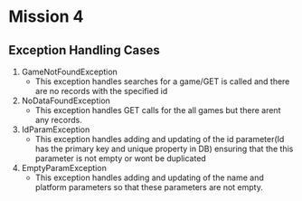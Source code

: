 <h1>Mission 4</h1>
<h2>Exception Handling Cases</h2>
<ol>
  <li>GameNotFoundException<ul><li>This exception handles searches for a game/GET is called and there are no records with the specified id
    </li></ul></li>
  <li>NoDataFoundException<ul><li>This exception handles GET calls for the all games but there arent any records.</li></ul></li>
  <li>IdParamException<ul><li>This exception handles adding and updating of the id parameter(Id has the primary key and unique property in DB) ensuring that the this parameter is not empty or wont be duplicated</li></ul></li>
  <li>EmptyParamException<ul><li>This exception handles adding and updating of the name and platform parameters so that these parameters are not empty. </li></ul></li>
  
  
</ol>
